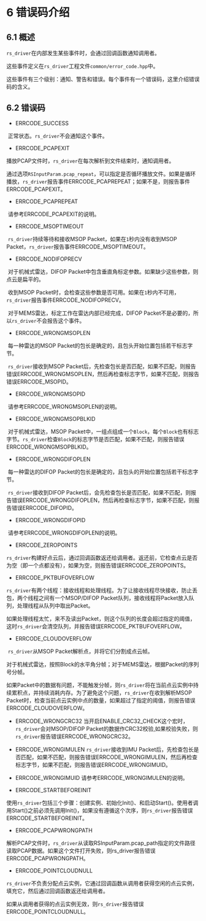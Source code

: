 # 6 **错误码介绍**



## 6.1 概述

`rs_driver`在内部发生某些事件时，会通过回调函数通知调用者。

这些事件定义在`rs_driver`工程文件`common/error_code.hpp`中。

这些事件有三个级别：通知、警告和错误。每个事件有一个错误码，这里介绍错误码的含义。



## 6.2 错误码

+ ERRCODE_SUCCESS

​		正常状态。`rs_driver`不会通知这个事件。

+ ERRCODE_PCAPEXIT 

​		播放PCAP文件时，`rs_driver`在每次解析到文件结束时，通知调用者。

​		通过选项`RSInputParam.pcap_repeat`，可以指定是否循环播放文件。如果是循环播放，`rs_driver`报告事件ERRCODE_PCAPREPEAT；如果不是，则报告事件ERRCODE_PCAPEXIT。

+ ERRCODE_PCAPREPEAT

​		请参考ERRCODE_PCAPEXIT的说明。

+ ERRCODE_MSOPTIMEOUT 

​		`rs_driver`持续等待和接收MSOP Packet，如果在`1`秒内没有收到MSOP Packet，`rs_driver`报告事件ERRCODE_MSOPTIMEOUT。

+ ERRCODE_NODIFOPRECV

​		对于机械式雷达，DIFOP Packet中包含垂直角标定参数。如果缺少这些参数，则点云是扁平的。

​		收到MSOP Packet时，会检查这些参数是否可用。如果在`1`秒内不可用，`rs_driver`报告事件ERRCODE_NODIFOPRECV。

​		对于MEMS雷达，标定工作在雷达内部已经完成，DIFOP Packet不是必要的，所以`rs_driver`不会报告这个事件。

+ ERRCODE_WRONGMSOPLEN

​		每一种雷达的MSOP Packet的包长是确定的，且包头开始位置包括若干标志字节。

​		`rs_driver`接收到MSOP Packet后，先检查包长是否匹配，如果不匹配，则报告错误ERRCODE_WRONGMSOPLEN，然后再检查标志字节，如果不匹配，则报告错误ERRCODE_MSOPID。

+ ERRCODE_WRONGMSOPID

​		请参考ERRCODE_WRONGMSOPLEN的说明。

+ ERRCODE_WRONGMSOPBLKID

​		对于机械式雷达，MSOP Packet中，一组点组成一个`Block`，每个`Block`也有标志字节。`rs_driver`检查`Block`的标志字节是否匹配，如果不匹配，则报告错误ERRCODE_WRONGMSOPBLKID。

+ ERRCODE_WRONGDIFOPLEN

​		每一种雷达的DIFOP Packet的包长是确定的，且包头的开始位置包括若干标志字节。

​		`rs_driver`接收到DIFOP Packet后，会先检查包长是否匹配，如果不匹配，则报告错误ERRCODE_WRONGDIFOPLEN，然后再检查标志字节，如果不匹配，则报告错误ERRCODE_DIFOPID。

+ ERRCODE_WRONGDIFOPID

​		请参考ERRCODE_WRONGDIFOPLEN的说明。

+ ERRCODE_ZEROPOINTS

​		`rs_driver`构建好点云后，通过回调函数返还给调用者。返还前，它检查点云是否为空（即一个点都没有），如果为空，则报告错误ERRCODE_ZEROPOINTS。

+ ERRCODE_PKTBUFOVERFLOW

​		`rs_driver`有两个线程：接收线程和处理线程。为了让接收线程尽快接收，防止丢包，两个线程之间有一个MSOP/DIFOP Packet队列，接收线程将Packet放入队列，处理线程从队列中取出Packet。

​		如果处理线程太忙，来不及读出Packet，则这个队列的长度会超过指定的阈值，这时`rs_driver`会清空队列，并报告错误ERRCODE_PKTBUFOVERFLOW。

+ ERRCODE_CLOUDOVERFLOW

​		`rs_driver`从MSOP Packet解析点，并将它们分割成点云帧。

​		对于机械式雷达，按照Block的水平角分帧；对于MEMS雷达，根据Packet的序列号分帧。

​		如果Packet中的数据有问题，不能触发分帧，则`rs_driver`将在当前点云实例中持续累积点，并持续消耗内存。为了避免这个问题，`rs_driver`在收到解析MSOP Packet时，检查当前点云实例中点的数量，如果超过了指定的阈值，则报告错误ERRCODE_CLOUDOVERFLOW。

+ ERRCODE_WRONGCRC32
        当开启ENABLE_CRC32_CHECK这个宏时，`rs_driver`会对MSOP/DIFOP Packet的数据作CRC32校验,如果校验失败，则`rs_driver`报告错误ERRCODE_WRONGCRC32。

+ ERRCODE_WRONGIMULEN
        `rs_driver`接收到IMU Packet后，先检查包长是否匹配，如果不匹配，则报告错误ERRCODE_WRONGIMULEN，然后再检查标志字节，如果不匹配，则报告错误ERRCODE_WRONGIMUID。

+ ERRCODE_WRONGIMUID
        请参考ERRCODE_WRONGIMULEN的说明。

+ ERRCODE_STARTBEFOREINIT

​		使用`rs_driver`包括三个步骤：创建实例、初始化Init()、和启动Start()。使用者调用Start()之前必须先调用Init()，如果没有遵循这个次序，则`rs_driver`报告错误ERRCODE_STARTBEFOREINIT。

+ ERRCODE_PCAPWRONGPATH

​		解析PCAP文件时，`rs_driver`从读取RSInputParam.pcap_path指定的文件路径读取PCAP数据。如果这个文件打开失败，则rs_driver报告错误ERRCODE_PCAPWRONGPATH。

+ ERRCODE_POINTCLOUDNULL

​		`rs_driver`不负责分配点云实例，它通过回调函数从调用者获得空闲的点云实例，填充它，然后通过回调函数返还给调用者。

​		如果从调用者获得的点云实例无效，则`rs_driver`报告错误ERRCODE_POINTCLOUDNULL。

